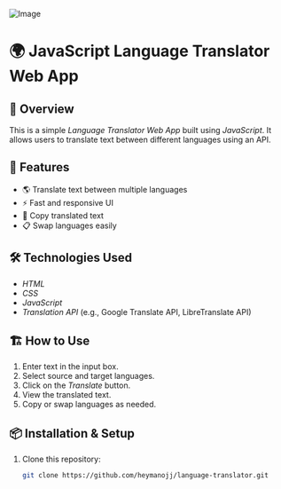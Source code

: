 ![Image](https://github.com/user-attachments/assets/8ff04c79-67b6-4e70-af15-898db67f2120)


# 🌍 JavaScript Language Translator Web App

## 🚀 Overview
This is a simple *Language Translator Web App* built using *JavaScript*. It allows users to translate text between different languages using an API.

## 🎯 Features
- 🌎 Translate text between multiple languages  
- ⚡ Fast and responsive UI  
- 🔄 Copy translated text  
- 📋 Swap languages easily  

## 🛠 Technologies Used
- *HTML*  
- *CSS*  
- *JavaScript*  
- *Translation API* (e.g., Google Translate API, LibreTranslate API)

## 🏗 How to Use
1. Enter text in the input box.  
2. Select source and target languages.  
3. Click on the *Translate* button.  
4. View the translated text.  
5. Copy or swap languages as needed.

## 📦 Installation & Setup
1. Clone this repository:  
   ```bash
   git clone https://github.com/heymanojj/language-translator.git




